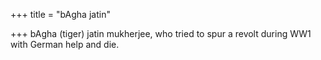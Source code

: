 +++
title = "bAgha jatin"

+++
bAgha (tiger) jatin mukherjee, who tried to spur a revolt during WW1 with German help and die.